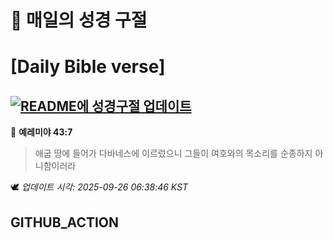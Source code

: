 # 🙏 매일의 성경 구절
# [Daily Bible verse]
## [![README에 성경구절 업데이트](https://github.com/DONGSUKA/first_test/actions/workflows/update-readme-bible.yml/badge.svg)](https://github.com/DONGSUKA/first_test/actions/workflows/update-readme-bible.yml)
<!-- START_BIBLE_VERSE -->
📖 **예레미야 43:7**
> 애굽 땅에 들어가 다바네스에 이르렀으니 그들이 여호와의 목소리를 순종하지 아니함이러라

🕊️ _업데이트 시각: 2025-09-26 06:38:46 KST_
  <!-- END_BIBLE_VERSE -->
## GITHUB_ACTION
